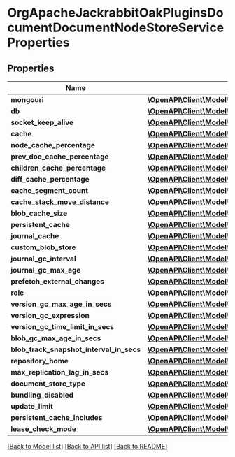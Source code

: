 # OrgApacheJackrabbitOakPluginsDocumentDocumentNodeStoreServiceProperties

## Properties
Name | Type | Description | Notes
------------ | ------------- | ------------- | -------------
**mongouri** | [**\OpenAPI\Client\Model\ConfigNodePropertyString**](ConfigNodePropertyString.md) |  | [optional] 
**db** | [**\OpenAPI\Client\Model\ConfigNodePropertyString**](ConfigNodePropertyString.md) |  | [optional] 
**socket_keep_alive** | [**\OpenAPI\Client\Model\ConfigNodePropertyBoolean**](ConfigNodePropertyBoolean.md) |  | [optional] 
**cache** | [**\OpenAPI\Client\Model\ConfigNodePropertyInteger**](ConfigNodePropertyInteger.md) |  | [optional] 
**node_cache_percentage** | [**\OpenAPI\Client\Model\ConfigNodePropertyInteger**](ConfigNodePropertyInteger.md) |  | [optional] 
**prev_doc_cache_percentage** | [**\OpenAPI\Client\Model\ConfigNodePropertyInteger**](ConfigNodePropertyInteger.md) |  | [optional] 
**children_cache_percentage** | [**\OpenAPI\Client\Model\ConfigNodePropertyInteger**](ConfigNodePropertyInteger.md) |  | [optional] 
**diff_cache_percentage** | [**\OpenAPI\Client\Model\ConfigNodePropertyInteger**](ConfigNodePropertyInteger.md) |  | [optional] 
**cache_segment_count** | [**\OpenAPI\Client\Model\ConfigNodePropertyInteger**](ConfigNodePropertyInteger.md) |  | [optional] 
**cache_stack_move_distance** | [**\OpenAPI\Client\Model\ConfigNodePropertyInteger**](ConfigNodePropertyInteger.md) |  | [optional] 
**blob_cache_size** | [**\OpenAPI\Client\Model\ConfigNodePropertyInteger**](ConfigNodePropertyInteger.md) |  | [optional] 
**persistent_cache** | [**\OpenAPI\Client\Model\ConfigNodePropertyString**](ConfigNodePropertyString.md) |  | [optional] 
**journal_cache** | [**\OpenAPI\Client\Model\ConfigNodePropertyString**](ConfigNodePropertyString.md) |  | [optional] 
**custom_blob_store** | [**\OpenAPI\Client\Model\ConfigNodePropertyBoolean**](ConfigNodePropertyBoolean.md) |  | [optional] 
**journal_gc_interval** | [**\OpenAPI\Client\Model\ConfigNodePropertyInteger**](ConfigNodePropertyInteger.md) |  | [optional] 
**journal_gc_max_age** | [**\OpenAPI\Client\Model\ConfigNodePropertyInteger**](ConfigNodePropertyInteger.md) |  | [optional] 
**prefetch_external_changes** | [**\OpenAPI\Client\Model\ConfigNodePropertyBoolean**](ConfigNodePropertyBoolean.md) |  | [optional] 
**role** | [**\OpenAPI\Client\Model\ConfigNodePropertyString**](ConfigNodePropertyString.md) |  | [optional] 
**version_gc_max_age_in_secs** | [**\OpenAPI\Client\Model\ConfigNodePropertyInteger**](ConfigNodePropertyInteger.md) |  | [optional] 
**version_gc_expression** | [**\OpenAPI\Client\Model\ConfigNodePropertyString**](ConfigNodePropertyString.md) |  | [optional] 
**version_gc_time_limit_in_secs** | [**\OpenAPI\Client\Model\ConfigNodePropertyInteger**](ConfigNodePropertyInteger.md) |  | [optional] 
**blob_gc_max_age_in_secs** | [**\OpenAPI\Client\Model\ConfigNodePropertyInteger**](ConfigNodePropertyInteger.md) |  | [optional] 
**blob_track_snapshot_interval_in_secs** | [**\OpenAPI\Client\Model\ConfigNodePropertyInteger**](ConfigNodePropertyInteger.md) |  | [optional] 
**repository_home** | [**\OpenAPI\Client\Model\ConfigNodePropertyString**](ConfigNodePropertyString.md) |  | [optional] 
**max_replication_lag_in_secs** | [**\OpenAPI\Client\Model\ConfigNodePropertyInteger**](ConfigNodePropertyInteger.md) |  | [optional] 
**document_store_type** | [**\OpenAPI\Client\Model\ConfigNodePropertyDropDown**](ConfigNodePropertyDropDown.md) |  | [optional] 
**bundling_disabled** | [**\OpenAPI\Client\Model\ConfigNodePropertyBoolean**](ConfigNodePropertyBoolean.md) |  | [optional] 
**update_limit** | [**\OpenAPI\Client\Model\ConfigNodePropertyInteger**](ConfigNodePropertyInteger.md) |  | [optional] 
**persistent_cache_includes** | [**\OpenAPI\Client\Model\ConfigNodePropertyArray**](ConfigNodePropertyArray.md) |  | [optional] 
**lease_check_mode** | [**\OpenAPI\Client\Model\ConfigNodePropertyDropDown**](ConfigNodePropertyDropDown.md) |  | [optional] 

[[Back to Model list]](../README.md#documentation-for-models) [[Back to API list]](../README.md#documentation-for-api-endpoints) [[Back to README]](../README.md)


